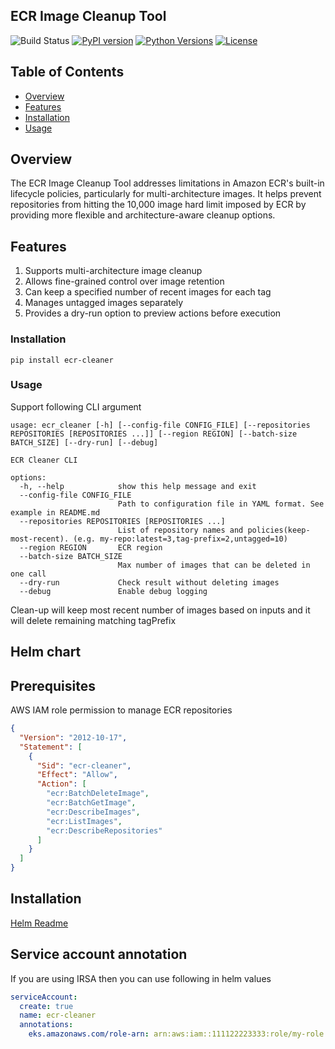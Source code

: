 ## ECR Image Cleanup Tool

![Build Status](https://github.com/rahulinux/ecr-cleaner/actions/workflows/python-tests.yml/badge.svg)
[![PyPI version](https://badge.fury.io/py/ecr-cleaner.svg)](https://badge.fury.io/py/ecr-cleaner)
[![Python Versions](https://img.shields.io/pypi/pyversions/ecr-cleaner.svg)](https://pypi.org/project/ecr-cleaner/)
[![License](https://img.shields.io/github/license/rahulinux/ecr-cleaner.svg)](LICENSE)

## Table of Contents
- [Overview](#overview)
- [Features](#features)
- [Installation](#installation)
- [Usage](#usage)


## Overview

The ECR Image Cleanup Tool addresses limitations in Amazon ECR's built-in lifecycle policies, particularly for multi-architecture images. It helps prevent repositories from hitting the 10,000 image hard limit imposed by ECR by providing more flexible and architecture-aware cleanup options.

## Features

1. Supports multi-architecture image cleanup
2. Allows fine-grained control over image retention
3. Can keep a specified number of recent images for each tag
4. Manages untagged images separately
5. Provides a dry-run option to preview actions before execution


### Installation

```shell
pip install ecr-cleaner
```

### Usage

Support following CLI argument

```shell
usage: ecr_cleaner [-h] [--config-file CONFIG_FILE] [--repositories REPOSITORIES [REPOSITORIES ...]] [--region REGION] [--batch-size BATCH_SIZE] [--dry-run] [--debug]

ECR Cleaner CLI

options:
  -h, --help            show this help message and exit
  --config-file CONFIG_FILE
                        Path to configuration file in YAML format. See example in README.md
  --repositories REPOSITORIES [REPOSITORIES ...]
                        List of repository names and policies(keep-most-recent). (e.g. my-repo:latest=3,tag-prefix=2,untagged=10)
  --region REGION       ECR region
  --batch-size BATCH_SIZE
                        Max number of images that can be deleted in one call
  --dry-run             Check result without deleting images
  --debug               Enable debug logging
```

Clean-up will keep most recent number of images based on inputs and it will delete remaining matching tagPrefix


## Helm chart

## Prerequisites

AWS IAM role permission to manage ECR repositories

```json
{
  "Version": "2012-10-17",
  "Statement": [
    {
      "Sid": "ecr-cleaner",
      "Effect": "Allow",
      "Action": [
        "ecr:BatchDeleteImage",
        "ecr:BatchGetImage",
        "ecr:DescribeImages",
        "ecr:ListImages",
        "ecr:DescribeRepositories"
      ]
    }
  ]
}
```

## Installation

[Helm Readme](./charts/ecr-cleaner/README.md)

## Service account annotation

If you are using IRSA then you can use following in helm values

```yaml
serviceAccount:
  create: true
  name: ecr-cleaner
  annotations:
    eks.amazonaws.com/role-arn: arn:aws:iam::111122223333:role/my-role
```

